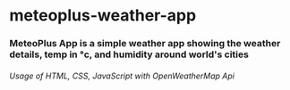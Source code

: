 # meteoplus-weather-app

### MeteoPlus App is a simple weather app showing the weather details, temp in °c, and humidity around world's cities

###### Usage of HTML, CSS, JavaScript with OpenWeatherMap Api

